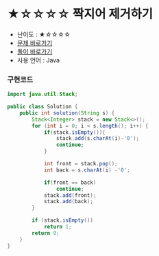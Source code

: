 # ★☆☆☆☆ 짝지어 제거하기
- 난이도 : ★☆☆☆☆
- <a href="https://programmers.co.kr/learn/courses/30/lessons/12973">문제 바로가기</a>
- <a href="https://cnu-jinseop.tistory.com/126">풀이 바로가기</a>
- 사용 언어 : Java

### 구현코드
```java
import java.util.Stack;

public class Solution {
    public int solution(String s) {
        Stack<Integer> stack = new Stack<>();
        for (int i = 0; i < s.length(); i++) {
            if(stack.isEmpty()){
                stack.add(s.charAt(i)-'0');
                continue;
            }

            int front = stack.pop();
            int back = s.charAt(i) -'0';

            if(front == back)
                continue;
            stack.add(front);
            stack.add(back);
        }

        if (stack.isEmpty())
            return 1;
        return 0;
    }
}
```
